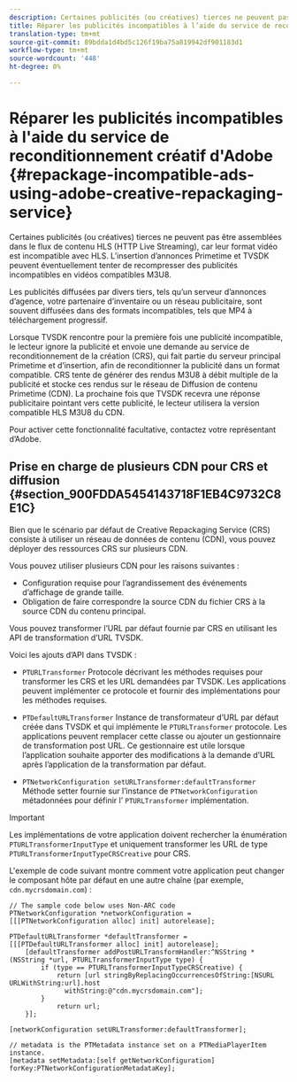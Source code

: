 ```yaml
---
description: Certaines publicités (ou créatives) tierces ne peuvent pas être assemblées dans le flux de contenu HLS (HTTP Live Streaming), car leur format vidéo est incompatible avec HLS. L’insertion d’annonces Primetime et TVSDK peuvent éventuellement tenter de recompresser des publicités incompatibles en vidéos compatibles M3U8.
title: Réparer les publicités incompatibles à l’aide du service de reconditionnement Creative Adobe
translation-type: tm+mt
source-git-commit: 89bdda1d4bd5c126f19ba75a819942df901183d1
workflow-type: tm+mt
source-wordcount: '448'
ht-degree: 0%

---
```



# Réparer les publicités incompatibles à l&#39;aide du service de reconditionnement créatif d&#39;Adobe {#repackage-incompatible-ads-using-adobe-creative-repackaging-service}

Certaines publicités (ou créatives) tierces ne peuvent pas être assemblées dans le flux de contenu HLS (HTTP Live Streaming), car leur format vidéo est incompatible avec HLS. L’insertion d’annonces Primetime et TVSDK peuvent éventuellement tenter de recompresser des publicités incompatibles en vidéos compatibles M3U8.

Les publicités diffusées par divers tiers, tels qu’un serveur d’annonces d’agence, votre partenaire d’inventaire ou un réseau publicitaire, sont souvent diffusées dans des formats incompatibles, tels que MP4 à téléchargement progressif.

Lorsque TVSDK rencontre pour la première fois une publicité incompatible, le lecteur ignore la publicité et envoie une demande au service de reconditionnement de la création (CRS), qui fait partie du serveur principal Primetime et d’insertion, afin de reconditionner la publicité dans un format compatible. CRS tente de générer des rendus M3U8 à débit multiple de la publicité et stocke ces rendus sur le réseau de Diffusion de contenu Primetime (CDN). La prochaine fois que TVSDK recevra une réponse publicitaire pointant vers cette publicité, le lecteur utilisera la version compatible HLS M3U8 du CDN.

Pour activer cette fonctionnalité facultative, contactez votre représentant d’Adobe.

## Prise en charge de plusieurs CDN pour CRS et diffusion {#section_900FDDA5454143718F1EB4C9732C8E1C}

Bien que le scénario par défaut de Creative Repackaging Service (CRS) consiste à utiliser un réseau de données de contenu (CDN), vous pouvez déployer des ressources CRS sur plusieurs CDN.

Vous pouvez utiliser plusieurs CDN pour les raisons suivantes :

* Configuration requise pour l’agrandissement des événements d’affichage de grande taille.
* Obligation de faire correspondre la source CDN du fichier CRS à la source CDN du contenu principal.

Vous pouvez transformer l’URL par défaut fournie par CRS en utilisant les API de transformation d’URL TVSDK.

Voici les ajouts d’API dans TVSDK :

* `PTURLTransformer` Protocole décrivant les méthodes requises pour transformer les CRS et les URL demandées par TVSDK. Les applications peuvent implémenter ce protocole et fournir des implémentations pour les méthodes requises.

* `PTDefaultURLTransformer` Instance de transformateur d’URL par défaut créée dans TVSDK et qui implémente le  `PTURLTransformer` protocole. Les applications peuvent remplacer cette classe ou ajouter un gestionnaire de transformation post URL. Ce gestionnaire est utile lorsque l’application souhaite apporter des modifications à la demande d’URL après l’application de la transformation par défaut.

* `PTNetworkConfiguration setURLTransformer:defaultTransformer` Méthode setter fournie sur l’instance de  `PTNetworkConfiguration` métadonnées pour définir l’ `PTURLTransformer` implémentation.

>[!IMPORTANT]
>
>Les implémentations de votre application doivent rechercher la énumération `PTURLTransformerInputType` et uniquement transformer les URL de type `PTURLTransformerInputTypeCRSCreative` pour CRS.

L&#39;exemple de code suivant montre comment votre application peut changer le composant hôte par défaut en une autre chaîne (par exemple, `cdn.mycrsdomain.com`) :

```
// The sample code below uses Non-ARC code 
PTNetworkConfiguration *networkConfiguration = [[[PTNetworkConfiguration alloc] init] autorelease]; 
   
PTDefaultURLTransformer *defaultTransformer = [[[PTDefaultURLTransformer alloc] init] autorelease]; 
    [defaultTransformer addPostURLTransformHandler:^NSString *(NSString *url, PTURLTransformerInputType type) { 
        if (type == PTURLTransformerInputTypeCRSCreative) { 
            return [url stringByReplacingOccurrencesOfString:[NSURL URLWithString:url].host  
              withString:@"cdn.mycrsdomain.com"]; 
        } 
            return url; 
    }]; 
  
[networkConfiguration setURLTransformer:defaultTransformer]; 
   
// metadata is the PTMetadata instance set on a PTMediaPlayerItem instance. 
[metadata setMetadata:[self getNetworkConfiguration] forKey:PTNetworkConfigurationMetadataKey];
```
